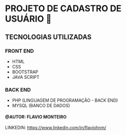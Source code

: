 # PROJETO DE CADASTRO DE USUÁRIO :calling:

## TECNOLOGIAS UTILIZADAS

### FRONT END

- HTML
- CSS
- BOOTSTRAP
- JAVA SCRIPT

### BACK END

- PHP (LINGUAGEM DE PROGRAMAÇÃO - BACK END)
- MYSQL (BANCO DE DADOS)



#### @AUTOR: FLAVIO MONTEIRO

LINKEDIN: https://www.linkedin.com/in/flaviohnm/


